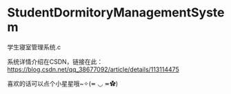 # StudentDormitoryManagementSystem
学生寝室管理系统.c

系统详情介绍在CSDN，链接在此：https://blog.csdn.net/qq_38677092/article/details/113114475

喜欢的话可以点个小星星哦~✧(≖ ◡ ≖✿)
